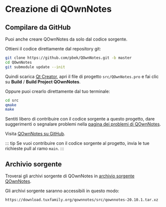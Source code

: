 # Creazione di QOwnNotes

## Compilare da GitHub

Puoi anche creare QOwnNotes da solo dal codice sorgente.

Ottieni il codice direttamente dal repository git:

```bash
git clone https://github.com/pbek/QOwnNotes.git -b master
cd QOwnNotes
git submodule update --init
```

Quindi scarica [Qt Creator](https://www.qt.io/download-open-source), apri il file di progetto `src/QOwnNotes.pro` e fai clic su **Build** / **Build Project QOwnNotes**.

Oppure puoi crearlo direttamente dal tuo terminale:

```bash
cd src
qmake
make
```

Sentiti libero di contribuire con il codice sorgente a questo progetto, dare suggerimenti o segnalare problemi nella [pagina dei problemi di QOwnNotes](https://github.com/pbek/QOwnNotes/issues).

Visita [QOwnNotes su GitHub](https://github.com/pbek/QOwnNotes).

::: tip
Se vuoi contribuire con il codice sorgente al progetto, invia le tue richieste pull al ramo `main`.
:::

## Archivio sorgente

Troverai gli archivi sorgente di QOwnNotes in [archivio sorgente QOwnNotes](https://download.tuxfamily.org/qownnotes/src/).

Gli archivi sorgente saranno accessibili in questo modo:

`https://download.tuxfamily.org/qownnotes/src/qownnotes-20.10.1.tar.xz`
